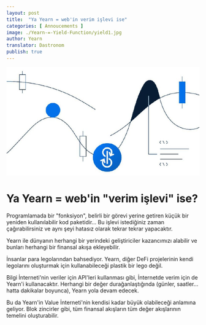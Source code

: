 ```yaml
---
layout: post
title:  "Ya Yearn = web'in verim işlevi ise"
categories: [ Annoucements ]
image: ./Yearn-=-Yield-Function/yield1.jpg
author: Yearn
translator: Dastronom
publish: true
---
```


![](yield1.jpg)

# Ya Yearn = web'in "verim işlevi" ise?

Programlamada bir "fonksiyon", belirli bir görevi yerine getiren küçük bir yeniden kullanılabilir kod paketidir... Bu işlevi istediğiniz zaman çağırabilirsiniz ve aynı şeyi hatasız olarak tekrar tekrar yapacaktır.

Yearn ile dünyanın herhangi bir yerindeki geliştiriciler kazancımızı alabilir ve bunları herhangi bir finansal akışa ekleyebilir.

İnsanlar para legolarından bahsediyor. Yearn, diğer DeFi projelerinin kendi legolarını oluşturmak için kullanabileceği plastik bir lego değil.

Bilgi İnterneti'nin veriler için API'leri kullanması gibi, İnternetde verim için de Yearn'i kullanacaktır. Herhangi bir değer durağanlaştığında (günler, saatler… hatta dakikalar boyunca), Yearn yola devam edecek.

Bu da Yearn'in Value İnterneti'nin kendisi kadar büyük olabileceği anlamına geliyor. Blok zincirler gibi, tüm finansal akışların tüm değer akışlarının temelini oluşturabilir.
